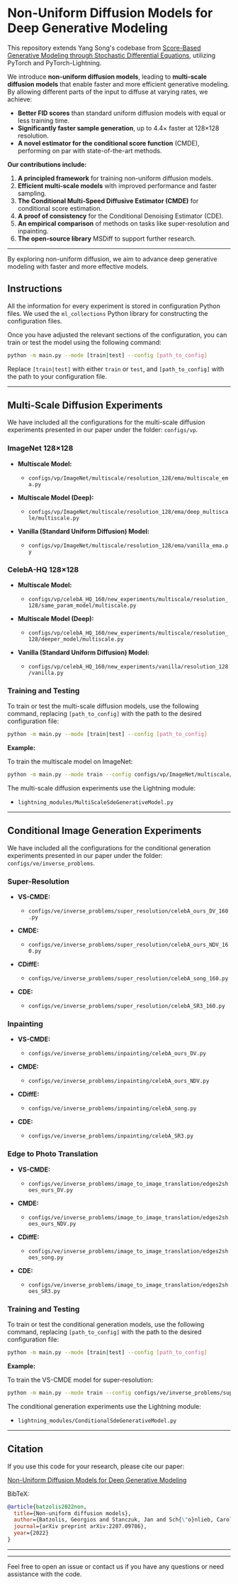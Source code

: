 # Non-Uniform Diffusion Models for Deep Generative Modeling

This repository extends Yang Song's codebase from [Score-Based Generative Modeling through Stochastic Differential Equations](https://openreview.net/forum?id=PxTIG12RRHS), utilizing PyTorch and PyTorch-Lightning.

We introduce **non-uniform diffusion models**, leading to **multi-scale diffusion models** that enable faster and more efficient generative modeling. By allowing different parts of the input to diffuse at varying rates, we achieve:

- **Better FID scores** than standard uniform diffusion models with equal or less training time.
- **Significantly faster sample generation**, up to 4.4× faster at 128×128 resolution.
- **A novel estimator for the conditional score function** (CMDE), performing on par with state-of-the-art methods.

**Our contributions include:**

1. **A principled framework** for training non-uniform diffusion models.
2. **Efficient multi-scale models** with improved performance and faster sampling.
3. **The Conditional Multi-Speed Diffusive Estimator (CMDE)** for conditional score estimation.
4. **A proof of consistency** for the Conditional Denoising Estimator (CDE).
5. **An empirical comparison** of methods on tasks like super-resolution and inpainting.
6. **The open-source library** MSDiff to support further research.

---

By exploring non-uniform diffusion, we aim to advance deep generative modeling with faster and more effective models.

## Instructions

All the information for every experiment is stored in configuration Python files. We used the `ml_collections` Python library for constructing the configuration files.

Once you have adjusted the relevant sections of the configuration, you can train or test the model using the following command:

```bash
python -m main.py --mode [train|test] --config [path_to_config]
```

Replace `[train|test]` with either `train` or `test`, and `[path_to_config]` with the path to your configuration file.

---

## Multi-Scale Diffusion Experiments

We have included all the configurations for the multi-scale diffusion experiments presented in our paper under the folder: `configs/vp`.

### ImageNet 128×128

- **Multiscale Model:**

  - `configs/vp/ImageNet/multiscale/resolution_128/ema/multiscale_ema.py`

- **Multiscale Model (Deep):**

  - `configs/vp/ImageNet/multiscale/resolution_128/ema/deep_multiscale/multiscale.py`

- **Vanilla (Standard Uniform Diffusion) Model:**

  - `configs/vp/ImageNet/multiscale/resolution_128/ema/vanilla_ema.py`

### CelebA-HQ 128×128

- **Multiscale Model:**

  - `configs/vp/celebA_HQ_160/new_experiments/multiscale/resolution_128/same_param_model/multiscale.py`

- **Multiscale Model (Deep):**

  - `configs/vp/celebA_HQ_160/new_experiments/multiscale/resolution_128/deeper_model/multiscale.py`

- **Vanilla (Standard Uniform Diffusion) Model:**

  - `configs/vp/celebA_HQ_160/new_experiments/vanilla/resolution_128/vanilla.py`

### Training and Testing

To train or test the multi-scale diffusion models, use the following command, replacing `[path_to_config]` with the path to the desired configuration file:

```bash
python -m main.py --mode [train|test] --config [path_to_config]
```

**Example:**

To train the multiscale model on ImageNet:

```bash
python -m main.py --mode train --config configs/vp/ImageNet/multiscale/resolution_128/ema/multiscale_ema.py
```

The multi-scale diffusion experiments use the Lightning module:

- `lightning_modules/MultiScaleSdeGenerativeModel.py`

---

## Conditional Image Generation Experiments

We have included all the configurations for the conditional generation experiments presented in our paper under the folder: `configs/ve/inverse_problems`.

### Super-Resolution

- **VS-CMDE:**

  - `configs/ve/inverse_problems/super_resolution/celebA_ours_DV_160.py`

- **CMDE:**

  - `configs/ve/inverse_problems/super_resolution/celebA_ours_NDV_160.py`

- **CDiffE:**

  - `configs/ve/inverse_problems/super_resolution/celebA_song_160.py`

- **CDE:**

  - `configs/ve/inverse_problems/super_resolution/celebA_SR3_160.py`

### Inpainting

- **VS-CMDE:**

  - `configs/ve/inverse_problems/inpainting/celebA_ours_DV.py`

- **CMDE:**

  - `configs/ve/inverse_problems/inpainting/celebA_ours_NDV.py`

- **CDiffE:**

  - `configs/ve/inverse_problems/inpainting/celebA_song.py`

- **CDE:**

  - `configs/ve/inverse_problems/inpainting/celebA_SR3.py`

### Edge to Photo Translation

- **VS-CMDE:**

  - `configs/ve/inverse_problems/image_to_image_translation/edges2shoes_ours_DV.py`

- **CMDE:**

  - `configs/ve/inverse_problems/image_to_image_translation/edges2shoes_ours_NDV.py`

- **CDiffE:**

  - `configs/ve/inverse_problems/image_to_image_translation/edges2shoes_song.py`

- **CDE:**

  - `configs/ve/inverse_problems/image_to_image_translation/edges2shoes_SR3.py`

### Training and Testing

To train or test the conditional generation models, use the following command, replacing `[path_to_config]` with the path to the desired configuration file:

```bash
python -m main.py --mode [train|test] --config [path_to_config]
```

**Example:**

To train the VS-CMDE model for super-resolution:

```bash
python -m main.py --mode train --config configs/ve/inverse_problems/super_resolution/celebA_ours_DV_160.py
```

The conditional generation experiments use the Lightning module:

- `lightning_modules/ConditionalSdeGenerativeModel.py`

---

## Citation

If you use this code for your research, please cite our paper:

[Non-Uniform Diffusion Models for Deep Generative Modeling](https://arxiv.org/pdf/2207.09786)

BibTeX:

```bibtex
@article{batzolis2022non,
  title={Non-uniform diffusion models},
  author={Batzolis, Georgios and Stanczuk, Jan and Sch{\"o}nlieb, Carola-Bibiane and Etmann, Christian},
  journal={arXiv preprint arXiv:2207.09786},
  year={2022}
}
```

---

---

Feel free to open an issue or contact us if you have any questions or need assistance with the code.

